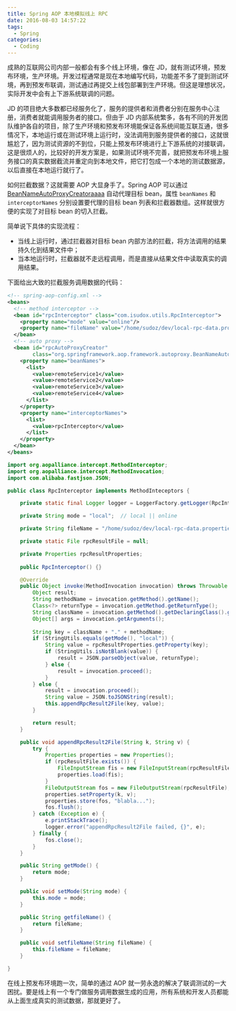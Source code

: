 ```yaml
---
title: Spring AOP 本地模拟线上 RPC
date: 2016-08-03 14:57:22
tags:
  - Spring
categories:
  - Coding
---
```


成熟的互联网公司内部一般都会有多个线上环境，像在 JD，就有测试环境，预发布环境，生产环境。开发过程通常是现在本地编写代码，功能差不多了提到测试环境，再到预发布联调，测试通过再提交上线包部署到生产环境。但这是理想状况，实际开发中会有上下游系统联调的问题。

<!-- more -->

JD 的项目绝大多数都已经服务化了，服务的提供者和消费者分别在服务中心注册，消费者就能调用服务者的接口。但由于 JD 内部系统繁多，各有不同的开发团队维护各自的项目，除了生产环境和预发布环境能保证各系统间能互联互通，很多情况下，本地运行或在测试环境上运行时，没法调用到服务提供者的接口，这就很尴尬了，因为测试资源的不到位，只能上预发布环境进行上下游系统的对接联调，这是很烦人的，比较好的开发方案是，如果测试环境不完善，就把预发布环境上服务接口的真实数据截流并重定向到本地文件，把它打包成一个本地的测试数据源，以后直接在本地运行就行了。

如何拦截数据？这就需要 AOP 大显身手了。Spring AOP 可以通过 [BeanNameAutoProxyCreatoraaaa](http://docs.spring.io/spring/docs/current/javadoc-api/org/springframework/aop/framework/autoproxy/BeanNameAutoProxyCreator.html) 自动代理目标 bean，属性 `beanNames` 和 `interceptorNames` 分别设置要代理的目标 bean 列表和拦截器数组。这样就很方便的实现了对目标 bean 的切入拦截。

简单说下具体的实现流程：

- 当线上运行时，通过拦截器对目标 bean 内部方法的拦截，将方法调用的结果持久化到结果文件中；
- 当本地运行时，拦截器就不走远程调用，而是直接从结果文件中读取真实的调用结果。

下面给出大致的拦截服务调用数据的代码：

```xml
<!-- spring-aop-config.xml -->
<beans>
  <!-- method interceptor -->
  <bean id="rpcInterceptor" class="com.isudox.utils.RpcInterceptor">
    <property name="mode" value="online"/>
    <property name="fileName" value="/home/sudoz/dev/local-rpc-data.properties"/>
  </bean>
  <!-- auto proxy -->
  <bean id="rpcAutoProxyCreator"
        class="org.springframework.aop.framework.autoproxy.BeanNameAutoProxyCreator">
    <property name="beanNames">
      <list>
        <value>remoteService1</value>
        <value>remoteService2</value>
        <value>remoteService3</value>
        <value>remoteService4</value>
      </list>
    </property>
    <property name="interceptorNames">
      <list>
        <value>rpcInterceptor</value>
      </list>
    </property>
  </bean>
</beans>
```

```java
import org.aopalliance.intercept.MethodInterceptor;
import org.aopalliance.intercept.MethodInvocation;
import com.alibaba.fastjson.JSON;

public class RpcInterceptor implements MethodInteceptors {

    private static final Logger logger = LoggerFactory.getLogger(RpcInterceptor.class);

    private String mode = "local";  // local || online

    private String fileName = "/home/sudoz/dev/local-rpc-data.properties"

    private static File rpcResultFile = null;

    private Properties rpcResultProperties;
    
    public RpcInterceptor() {}

    @Override
    public Object invoke(MethodInvocation invocation) throws Throwable {
        Object result;
        String methodName = invocation.getMethod().getName();
        Class<?> returnType = invocation.getMethod.getReturnType();
        String className = invocation.getMethod().getDeclaringClass().getSimpleName();
        Object[] args = invocation.getArguments();
        
        String key = className + "." + methodName;
        if (StringUtils.equals(getMode(), "local")) {
            String value = rpcResultProperties.getProperty(key);
            if (StringUtils.isNotBlank(value)) {
                result = JSON.parseObject(value, returnType);
            } else {
                result = invocation.proceed();
            }
        } else {
            result = invocation.proceed();
            String value = JSON.toJSONString(result);
            this.appendRpcResult2File(key, value);
        }

        return result;
    }

    public void appendRpcResult2File(String k, String v) {
        try {
            Properties properties = new Properties();
            if (rpcResultFile.exists()) {
                FileInputStream fis = new FileInputStream(rpcResultFile);
                properties.load(fis);
            }
            FileOutputStream fos = new FileOutputStream(rpcResultFile);
            properties.setProperty(k, v);
            properties.store(fos, "blabla...");
            fos.flush();
        } catch (Exception e) {
            e.printStackTrace();
            logger.error("appendRpcResult2File failed, {}", e);
        } finally {
            fos.close();
        }
    }

    public String getMode() {
        return mode;
    }

    public void setMode(String mode) {
        this.mode = mode;
    }

    public String getfileName() {
        return fileName;
    }

    public void setfileName(String fileName) {
        this.fileName = fileName;
    }

}
```

在线上预发布环境跑一次，简单的通过 AOP 就一劳永逸的解决了联调测试的一大困扰。要是线上有一个专门做服务调用数据生成的应用，所有系统和开发人员都能从上面生成真实的测试数据，那就更好了。